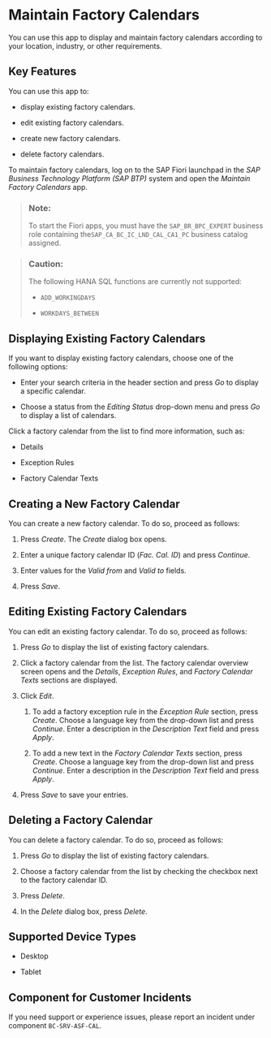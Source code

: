 <!-- loio1bf9d1d6f06647f3be224c1c9936e3e2 -->

# Maintain Factory Calendars



You can use this app to display and maintain factory calendars according to your location, industry, or other requirements.



<a name="loio1bf9d1d6f06647f3be224c1c9936e3e2__section_e3l_bqg_rrb"/>

## Key Features

You can use this app to:

-   display existing factory calendars.

-   edit existing factory calendars.

-   create new factory calendars.

-   delete factory calendars.


To maintain factory calendars, log on to the SAP Fiori launchpad in the *SAP Business Technology Platform \(SAP BTP\)* system and open the *Maintain Factory Calendars* app.

> ### Note:  
> To start the Fiori apps, you must have the `SAP_BR_BPC_EXPERT` business role containing the`SAP_CA_BC_IC_LND_CAL_CA1_PC` business catalog assigned.

> ### Caution:  
> The following HANA SQL functions are currently not supported:
> 
> -   `ADD_WORKINGDAYS`
> 
> -   `WORKDAYS_BETWEEN`



<a name="loio1bf9d1d6f06647f3be224c1c9936e3e2__section_pfdb_pql_bqg_rrb"/>

## Displaying Existing Factory Calendars

If you want to display existing factory calendars, choose one of the following options:

-   Enter your search criteria in the header section and press *Go* to display a specific calendar.

-   Choose a status from the *Editing Status* drop-down menu and press *Go* to display a list of calendars.


Click a factory calendar from the list to find more information, such as:

-   Details

-   Exception Rules

-   Factory Calendar Texts




<a name="loio1bf9d1d6f06647f3be224c1c9936e3e2__section_pfdb_mv3_xqg_rrb"/>

## Creating a New Factory Calendar

You can create a new factory calendar. To do so, proceed as follows:

1.  Press *Create*. The *Create* dialog box opens.

2.  Enter a unique factory calendar ID \(*Fac. Cal. ID*\) and press *Continue*.

3.  Enter values for the *Valid from* and *Valid to* fields.

4.  Press *Save*.




<a name="loio1bf9d1d6f06647f3be224c1c9936e3e2__section_pfdb_rms_sqg_rrb"/>

## Editing Existing Factory Calendars

You can edit an existing factory calendar. To do so, proceed as follows:

1.  Press *Go* to display the list of existing factory calendars.

2.  Click a factory calendar from the list. The factory calendar overview screen opens and the *Details*, *Exception Rules*, and *Factory Calendar Texts* sections are displayed.

3.  Click *Edit*.

    1.  To add a factory exception rule in the *Exception Rule* section, press *Create*. Choose a language key from the drop-down list and press *Continue*. Enter a description in the *Description Text* field and press *Apply*.

    2.  To add a new text in the *Factory Calendar Texts* section, press *Create*. Choose a language key from the drop-down list and press *Continue*. Enter a description in the *Description Text* field and press *Apply*.


4.  Press *Save* to save your entries.




<a name="loio1bf9d1d6f06647f3be224c1c9936e3e2__section_pfdb_cfj_xqg_rrb"/>

## Deleting a Factory Calendar

You can delete a factory calendar. To do so, proceed as follows:

1.  Press *Go* to display the list of existing factory calendars.

2.  Choose a factory calendar from the list by checking the checkbox next to the factory calendar ID.

3.  Press *Delete*.

4.  In the *Delete* dialog box, press *Delete*.








<a name="loio1bf9d1d6f06647f3be224c1c9936e3e2__supported_devices"/>

## Supported Device Types

-   Desktop

-   Tablet




<a name="loio1bf9d1d6f06647f3be224c1c9936e3e2__customer_component"/>

## Component for Customer Incidents

If you need support or experience issues, please report an incident under component `BC-SRV-ASF-CAL`.

